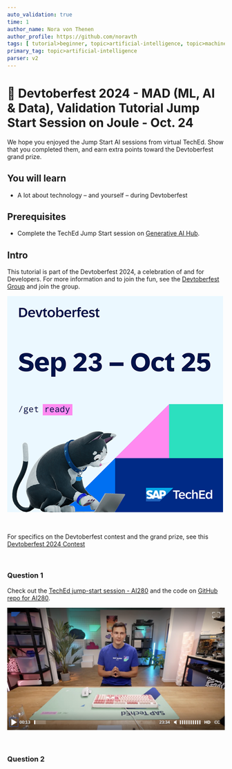```yaml
---
auto_validation: true
time: 1
author_name: Nora von Thenen
author_profile: https://github.com/noravth
tags: [ tutorial>beginner, topic>artificial-intelligence, topic>machine-learning ]
primary_tag: topic>artificial-intelligence
parser: v2
---
```


# 🔵 Devtoberfest 2024 - MAD (ML, AI & Data), Validation Tutorial Jump Start Session on Joule - Oct. 24
<!-- description --> We hope you enjoyed the Jump Start AI sessions from virtual TechEd. Show that you completed them, and earn extra points toward the Devtoberfest grand prize.

## You will learn
- A lot about technology – and yourself – during Devtoberfest

## Prerequisites
- Complete the TechEd Jump Start session on [Generative AI Hub](https://www.sap.com/events/teched/virtual/flow/sap/te24/catalog/page/catalog/session/1722557682293001fTqe).

## Intro
This tutorial is part of the Devtoberfest 2024, a celebration of and for Developers. For more information and to join the fun, see the [Devtoberfest Group](https://groups.community.sap.com/t5/devtoberfest/gh-p/Devtoberfest) and join the group.

![Devtoberfest](promo-image-kasimir-square.png)

&nbsp;

For specifics on the Devtoberfest contest and the grand prize, see this [Devtoberfest 2024 Contest](https://community.sap.com/t5/devtoberfest-blog-posts/devtoberfest-2024-contest/ba-p/13781593)

&nbsp;

### Question 1 
Check out the [TechEd jump-start session - AI280](https://www.sap.com/events/teched/virtual/flow/sap/te24/catalog/page/catalog/session/1722557682396001fuAf) and the code on [GitHub repo for AI280](https://github.com/SAP-samples/teched2024-AI280/tree/main).

![AI280](AI280.png)

&nbsp;

### Question 2

&nbsp;
